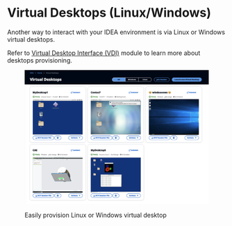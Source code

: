 # Virtual Desktops (Linux/Windows)

Another way to interact with your IDEA environment is via Linux or Windows virtual desktops.&#x20;

Refer to [Virtual Desktop Interface (VDI)](https://app.gitbook.com/o/ewXgnQpSEObr0Vh0WSOj/s/QthiamUzKn8KJLl0hYBf/ "mention") module to learn more about desktops provisioning.

<figure><img src="../../.gitbook/assets/image (2).png" alt=""><figcaption><p>Easily provision Linux or Windows virtual desktop</p></figcaption></figure>

